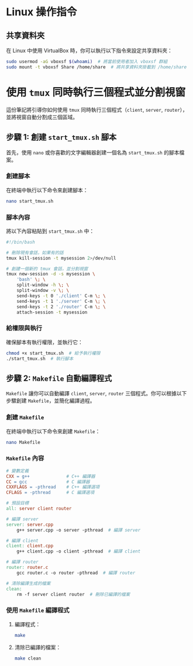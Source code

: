 # Linux 操作指令

## 共享資料夾
在 Linux 中使用 VirtualBox 時，你可以執行以下指令來設定共享資料夾：

```bash
sudo usermod -aG vboxsf $(whoami)  # 將當前使用者加入 vboxsf 群組
sudo mount -t vboxsf Share /home/share  # 將共享資料夾掛載到 /home/share
```

# 使用 `tmux` 同時執行三個程式並分割視窗

這份筆記將引導你如何使用 `tmux` 同時執行三個程式（`client`, `server`, `router`），並將視窗自動分割成三個區域。

## 步驟 1: 創建 `start_tmux.sh` 腳本

首先，使用 `nano` 或你喜歡的文字編輯器創建一個名為 `start_tmux.sh` 的腳本檔案。

### 創建腳本
在終端中執行以下命令來創建腳本：

```bash
nano start_tmux.sh
```

### 腳本內容

將以下內容粘貼到 `start_tmux.sh` 中：

```bash
#!/bin/bash

# 刪除現有會話，如果有的話
tmux kill-session -t mysession 2>/dev/null

# 創建一個新的 tmux 會話，並分割視窗
tmux new-session -d -s mysession \
    'bash' \; \
    split-window -h \; \
    split-window -v \; \
    send-keys -t 0 './client' C-m \; \
    send-keys -t 1 './server' C-m \; \
    send-keys -t 2 './router' C-m \; \
    attach-session -t mysession
```

### 給權限與執行
確保腳本有執行權限，並執行它：

```bash
chmod +x start_tmux.sh  # 給予執行權限
./start_tmux.sh  # 執行腳本
```

## 步驟 2: `Makefile` 自動編譯程式

`Makefile` 讓你可以自動編譯 `client`, `server`, `router` 三個程式。你可以根據以下步驟創建 `Makefile`，並簡化編譯過程。

### 創建 `Makefile`
在終端中執行以下命令來創建 `Makefile`：

```bash
nano Makefile
```

### `Makefile` 內容

```makefile
# 變數定義
CXX = g++              # C++ 編譯器
CC = gcc               # C 編譯器
CXXFLAGS = -pthread    # C++ 編譯選項
CFLAGS = -pthread      # C 編譯選項

# 預設目標
all: server client router

# 編譯 server
server: server.cpp
    g++ server.cpp -o server -pthread  # 編譯 server

# 編譯 client
client: client.cpp
    g++ client.cpp -o client -pthread  # 編譯 client

# 編譯 router
router: router.c
    gcc router.c -o router -pthread  # 編譯 router

# 清除編譯生成的檔案
clean:
    rm -f server client router  # 刪除已編譯的檔案
```

### 使用 `Makefile` 編譯程式

1. 編譯程式：
   ```bash
   make
   ```

2. 清除已編譯的檔案：
   ```bash
   make clean
   ```
